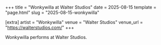 +++
title = "Wonkywilla at Walter Studios"
date = 2025-08-15
template = "page.html"
slug = "2025-08-15-wonkywilla"

[extra]
artist = "Wonkywilla"
venue = "Walter Studios"
venue_url = "https://walterstudios.com/"
+++

Wonkywilla performs at Walter Studios.
